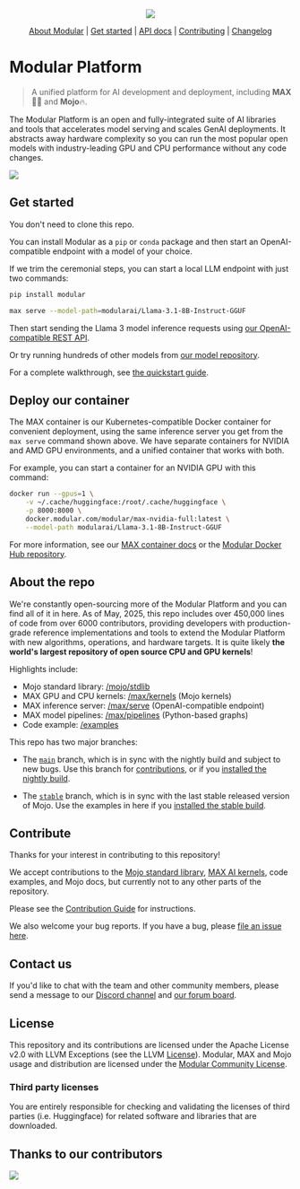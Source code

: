 <div align="center">
    <img src="https://modular-assets.s3.amazonaws.com/images/modular_github_logo_bg.png">

  [About Modular] | [Get started] | [API docs] | [Contributing] | [Changelog]
</div>

[About Modular]: https://www.modular.com/
[Get started]: https://docs.modular.com/max/get-started
[API docs]: https://docs.modular.com/max/api
[Contributing]: ./CONTRIBUTING.md
[Changelog]: https://docs.modular.com/max/changelog

# Modular Platform

> A unified platform for AI development and deployment, including **MAX**🧑‍🚀 and
**Mojo**🔥.

The Modular Platform is an open and fully-integrated suite of AI libraries
and tools that accelerates model serving and scales GenAI deployments. It
abstracts away hardware complexity so you can run the most popular open
models with industry-leading GPU and CPU performance without any code changes.

![](https://docs.modular.com/images/modular-container-stack.png?20250513)

## Get started

You don't need to clone this repo.

You can install Modular as a `pip` or `conda` package and then start an
OpenAI-compatible endpoint with a model of your choice.

If we trim the ceremonial steps, you can start a local LLM endpoint with just
two commands:

```sh
pip install modular
```

```sh
max serve --model-path=modularai/Llama-3.1-8B-Instruct-GGUF
```

Then start sending the Llama 3 model inference requests using [our
OpenAI-compatible REST API](https://docs.modular.com/max/api/serve).

Or try running hundreds of other models from [our model
repository](https://builds.modular.com/?category=models).

For a complete walkthrough, see [the quickstart
guide](https://docs.modular.com/max/get-started).

## Deploy our container

The MAX container is our Kubernetes-compatible Docker container for convenient
deployment, using the same inference server you get from the `max serve`
command shown above. We have separate containers for NVIDIA and AMD GPU
environments, and a unified container that works with both.

For example, you can start a container for an NVIDIA GPU with this command:

```sh
docker run --gpus=1 \
    -v ~/.cache/huggingface:/root/.cache/huggingface \
    -p 8000:8000 \
    docker.modular.com/modular/max-nvidia-full:latest \
    --model-path modularai/Llama-3.1-8B-Instruct-GGUF
```

For more information, see our [MAX container
docs](https://docs.modular.com/max/container) or the [Modular Docker Hub
repository](https://hub.docker.com/u/modular).

## About the repo

We're constantly open-sourcing more of the Modular Platform and you can find
all of it in here. As of May, 2025, this repo includes over 450,000 lines of
code from over 6000 contributors, providing developers with production-grade
reference implementations and tools to extend the Modular Platform with new
algorithms, operations, and hardware targets. It is quite likely **the world's
largest repository of open source CPU and GPU kernels**!

Highlights include:

- Mojo standard library: [/mojo/stdlib](mojo/stdlib)
- MAX GPU and CPU kernels: [/max/kernels](max/kernels) (Mojo kernels)
- MAX inference server: [/max/serve](max/serve) (OpenAI-compatible endpoint)
- MAX model pipelines: [/max/pipelines](max/pipelines) (Python-based graphs)
- Code example: [/examples](examples)

This repo has two major branches:

- The [`main`](https://github.com/modular/modular/tree/main) branch, which is
in sync with the nightly build and subject to new bugs. Use this branch for
[contributions](./CONTRIBUTING.md), or if you [installed the nightly
build](https://docs.modular.com/max/packages).

- The [`stable`](https://github.com/modular/modular/tree/stable) branch, which
is in sync with the last stable released version of Mojo. Use the examples in
here if you [installed the stable
build](https://docs.modular.com/max/packages).

## Contribute

Thanks for your interest in contributing to this repository!

We accept contributions to the [Mojo standard library](./mojo), [MAX AI
kernels](./max/kernels), code examples, and Mojo docs, but currently not to any
other parts of the repository.

Please see the [Contribution Guide](./CONTRIBUTING.md) for instructions.

We also welcome your bug reports.  If you have a bug, please [file an issue
here](https://github.com/modular/modular/issues/new/choose).

## Contact us

If you'd like to chat with the team and other community members, please send a
message to our [Discord channel](https://discord.gg/modular) and [our
forum board](https://forum.modular.com/).

## License

This repository and its contributions are licensed under the Apache License
v2.0 with LLVM Exceptions (see the LLVM [License](https://llvm.org/LICENSE.txt)).
Modular, MAX and Mojo usage and distribution are licensed under the
[Modular Community License](https://www.modular.com/legal/community).

### Third party licenses

You are entirely responsible for checking and validating the licenses of
third parties (i.e. Huggingface) for related software and libraries that are downloaded.

## Thanks to our contributors

<a href="https://github.com/modular/modular/graphs/contributors">
  <img src="https://contrib.rocks/image?repo=modular/modular" />
</a>
